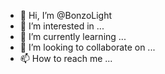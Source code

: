 - 👋 Hi, I’m @BonzoLight
- 👀 I’m interested in ...
- 🌱 I’m currently learning ...
- 💞️ I’m looking to collaborate on ...
- 📫 How to reach me ...

<!---
BonzoLight/BonzoLight is a ✨ special ✨ repository because its `README.md` (this file) appears on your GitHub profile.
You can click the Preview link to take a look at your changes.
--->
